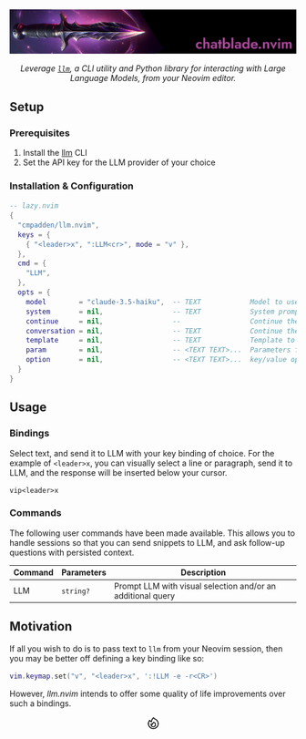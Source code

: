 <div align="center">
    <img alt="chatblade.nvim banner" src=".github/chatblade.nvim.png">
    <br>
    <p>
      <i>Leverage <a href="https://github.com/simonw/llm"><code>llm</code></a>, a CLI utility and Python library for interacting with Large Language Models, from your Neovim editor.</i>
    </p>
</div>

## Setup

### Prerequisites

1. Install the [llm](https://github.com/simonw/llm) CLI
2. Set the API key for the LLM provider of your choice

### Installation & Configuration

```lua
-- lazy.nvim
{
  "cmpadden/llm.nvim",
  keys = {
    { "<leader>x", ":LLM<cr>", mode = "v" },
  },
  cmd = {
    "LLM",
  },
  opts = {
    model        = "claude-3.5-haiku",  -- TEXT            Model to use
    system       = nil,                 -- TEXT            System prompt to use
    continue     = nil,                 --                 Continue the most recent conversation.
    conversation = nil,                 -- TEXT            Continue the conversation with the given ID.
    template     = nil,                 -- TEXT            Template to use
    param        = nil,                 -- <TEXT TEXT>...  Parameters for template
    option       = nil,                 -- <TEXT TEXT>...  key/value options for the model
  }
}
```

## Usage

### Bindings

Select text, and send it to LLM with your key binding of choice. For the example
of `<leader>x`, you can visually select a line or paragraph, send it to LLM, and
the response will be inserted below your cursor.

```
vip<leader>x
```

### Commands

The following user commands have been made available. This allows you to handle sessions
so that you can send snippets to LLM, and ask follow-up questions with persisted
context.

| Command                | Parameters | Description                                                      |
| ---------------------- | --------- | ----------------------------------------------------------------- |
| LLM                    | `string?` | Prompt LLM with visual selection and/or an additional query |

## Motivation

If all you wish to do is to pass text to `llm` from your Neovim session, then you may be better off defining a key binding like so:

```lua
vim.keymap.set("v", "<leader>x", ':!LLM -e -r<CR>')
```

However, _llm.nvim_ intends to offer some quality of life improvements over such a bindings.

<div align="center">
    <img src=".github/fire.svg" height="25" width="25">
</div>
